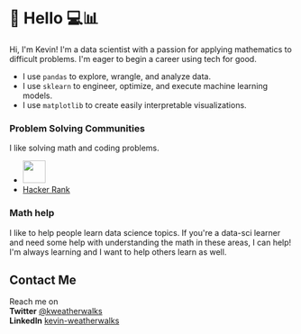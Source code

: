 # 👋 Hello  💻📊
Hi, I'm Kevin! I'm a data scientist with a passion for applying mathematics to difficult problems. I'm eager to begin a career using tech for good.  

- I use `pandas` to explore, wrangle, and analyze data.
- I use `sklearn` to engineer, optimize, and execute machine learning models.
- I use `matplotlib` to create easily interpretable visualizations.


### Problem Solving Communities
I like solving math and coding problems.
- <img src="https://projecteuler.net/profile/KWeatherwalks.png" height=40px>   
- [Hacker Rank](https://www.hackerrank.com/kevin_weatherwal)

### Math help
I like to help people learn data science topics. If you're a data-sci learner and need some help with understanding the math in these areas, I can help!    
I'm always learning and I want to help others learn as well.

## Contact Me
Reach me on  
**Twitter** [@kweatherwalks](https://twitter.com/kweatherwalks)  
**LinkedIn** [kevin-weatherwalks](https://www.linkedin.com/in/kevin-weatherwalks/)

<!--
**KWeatherwalks/KWeatherwalks** is a ✨ _special_ ✨ repository because its `README.md` (this file) appears on your GitHub profile.

Here are some ideas to get you started:

- 🔭 I’m currently working on ...
- 🌱 I’m currently learning ...
- 👯 I’m looking to collaborate on ...
- 🤔 I’m looking for help with ...
- 💬 Ask me about ...
- 📫 How to reach me: ...
- 😄 Pronouns: ...
- ⚡ Fun fact: ...
-->
